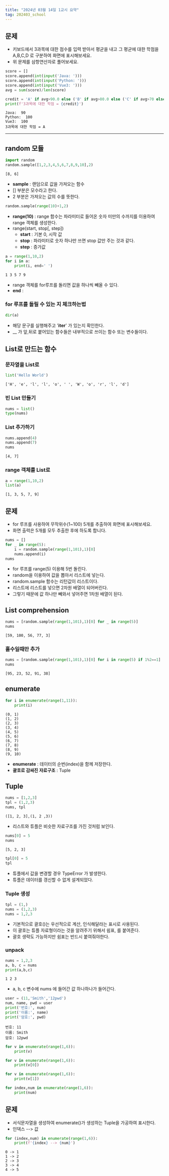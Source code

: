 ```yaml
---
title: "2024년 03월 14일 1교시 요약"
tag: 202403_school
---
```


## 문제

- 키보드에서 3과목에 대한 점수를 입력 받아서 평균을 내고 그 평균에 대한 학점을 A,B,C,D 로 구분하여 화면에 표시해보세요.
- 위 문제를 삼항연산자로 풀어보세요.

```py
score = []
score.append(int(input('Java: ')))
score.append(int(input('Python: ')))
score.append(int(input('Vue3: ')))
avg = sum(score)/len(score)

credit = 'A' if avg>90.0 else ('B' if avg>80.0 else ('C' if avg>70 else ('D' if avg>60 else 'F')))
print(f'3과목에 대한 학점 = {credit}')
```

```
Java:  90
Python:  100
Vue3:  100
3과목에 대한 학점 = A
```

---

## random 모듈

```py
import random
random.sample([1,2,3,4,5,6,7,8,9,10],2)
```
```
[8, 6]
```

- **sample** : 랜덤으로 값을 가져오는 함수
- [] 부분은 모수라고 한다.
- 2 부분은 가져오는 값의 수를 뜻한다.

```py
random.sample(range(10)+1,2)
```

- **range(10)** : range 함수는 파라미터로 들어온 숫자 미만의 수까지를 이용하여 range 객체를 생성한다.
- range(start, stop[, step])
  - **start** : 기본 0, 시작 값
  - **stop** : 파라미터로 숫자 하나만 쓰면 stop 값만 주는 것과 같다.
  - **step** : 증가값

```py
a = range(1,10,2)
for i in a:
    print(i, end=' ')
```

```
1 3 5 7 9 
```

- range 객체를 for루프를 돌리면 값을 하나씩 빼올 수 있다.
- **end** : 

### for 루프를 돌릴 수 있는 지 체크하는법

```py
dir(a)
```

- 해당 문구를 실행해주고 '__iter__' 가 있는지 확인한다.
- __ 가 앞,뒤로 붙어있는 함수들은 내부적으로 쓰이는 함수 또는 변수들이다.

## List로 만드는 함수

### 문자열을 List로

```py
list('Hello World')
```

```
['H', 'e', 'l', 'l', 'o', ' ', 'W', 'o', 'r', 'l', 'd']
```

### 빈 List 만들기

```py
nums = list()
type(nums)
```

### List 추가하기

```py
nums.append(4)
nums.append(7)
nums
```

```
[4, 7]
```

### range 객체를 List로

```py
a = range(1,10,2)
list(a)
```

```
[1, 3, 5, 7, 9]
```

## 문제

- for 루프를 사용하여 무작위수(1~100) 5개를 추출하여 화면에 표시해보세요.
- 화면 출력은 5개를 모두 추출한 후에 하도록 합니다.

```py
nums = []
for _ in range(5):
    i = random.sample(range(1,101),1)[0]
    nums.append(i)
nums
```

- for 루프를 range(5) 이용해 5번 돌린다.
- random을 이용하여 값을 뽑아서 리스트에 넣는다.
- random.sample 함수는 리턴값이 리스트이다.
- 리스트에 리스트를 넣으면 2차원 배열이 되어버린다.
- 그렇기 때문에 값 하나만 빼와서 넣어주면 1차원 배열이 된다.


## List comprehension

```py
nums = [random.sample(range(1,101),1)[0] for _ in range(5)]
nums
```

```
[59, 100, 56, 77, 3]
```

### 홀수일때만 추가

```py
nums = [random.sample(range(1,101),1)[0] for i in range(5) if 1%2==1]
nums
```

```
[95, 23, 52, 91, 38]
```

## enumerate

```py
for i in enumerate(range(1,11)):
    print(i)
```

```
(0, 1)
(1, 2)
(2, 3)
(3, 4)
(4, 5)
(5, 6)
(6, 7)
(7, 8)
(8, 9)
(9, 10)
```

- **enumerate** : 데이터의 순번(index)을 함께 저장한다.
- **괄호로 감싸진 자료구조** : Tuple

## Tuple

```py
nums = [1,2,3]
tpl = (1,2,3)
nums, tpl
```
```
([1, 2, 3],(1, 2 ,3))
```

- 리스트와 튜플은 비슷한 자료구조를 가진 것처럼 보인다.


```py
nums[0] = 5
nums
```

```
[5, 2, 3]
```

```py
tpl[0] = 5
tpl
```

- 튜플에서 값을 변경할 경우 TypeError 가 발생한다.
- 튜플은 데이터를 갱신할 수 없게 설계되었다.


### Tuple 생성

```py
tpl = (1,)
nums = (1,2,3)
nums = 1,2,3
```

- 기본적으로 괄호()는 우선적으로 계산, 인식해달라는 표시로 사용된다.
- 이 괄호는 튜플 자료형이라는 것을 알려주기 위해서 쉼표, 를 붙여준다.
- 괄호 생략도 가능하지만 쉼표는 반드시 붙여줘야한다.

### unpack

```py
nums = 1,2,3
a, b, c = nums
print(a,b,c)
```

```
1 2 3
```

- a, b, c 변수에 nums 에 들어간 값 하나하나가 들어간다.

```py
user = (11,'Smith','12pwd')
num, name, pwd = user
print('번호:', num)
print('이름:', name)
print('암호:', pwd)
```

```
번호: 11
이름: Smith
암호: 12pwd
```

```py
for v in enumerate(range(1,6)):
    print(v)
```

```py
for v in enumerate(range(1,6)):
    print(v[0])
```

```py
for v in enumerate(range(1,6)):
    print(v[1])
```

```py
for index,num in enumerate(range(1,6)):
    print(num)
```



## 문제

- 서식문자열을 생성하여 enumerate()가 생성하는 Tuple을 가공하여 표시한다.
- 인덱스 --> 값

```py
for (index,num) in enumerate(range(1,6)):
    print(f'{index} --> {num}')
```

```
0 -> 1
1 -> 2
2 -> 3
3 -> 4
4 -> 5
```